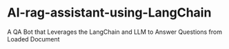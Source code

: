 # AI-rag-assistant-using-LangChain
A QA Bot that Leverages the LangChain and LLM to Answer Questions from Loaded Document
